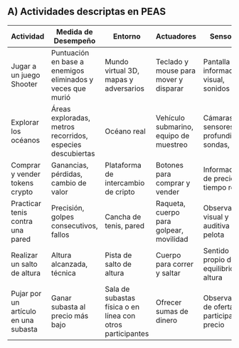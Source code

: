 ## A) Actividades descriptas en PEAS

| Actividad | Medida de Desempeño | Entorno | Actuadores | Sensores |
| --- | --- | --- | --- | --- |
| Jugar a un juego Shooter | Puntuación en base a enemigos eliminados y veces que murió | Mundo virtual 3D, mapas y adversarios | Teclado y mouse para mover y disparar | Pantalla para información visual, sonidos |
| Explorar los océanos | Áreas exploradas, metros recorridos, especies descubiertas | Océano real | Vehículo submarino, equipo de muestreo | Cámaras, sensores de profundidad, sondas, GPS |
| Comprar y vender tokens crypto | Ganancias, pérdidas, cambio de valor | Plataforma de intercambio de cripto | Botones para comprar y vender | Información de precios en tiempo real |
| Practicar tenis contra una pared | Precisión, golpes consecutivos, fallos | Cancha de tenis, pared | Raqueta, cuerpo para golpear, movilidad | Observación visual y auditiva de la pelota |
| Realizar un salto de altura | Altura alcanzada, técnica | Pista de salto de altura | Cuerpo para correr y saltar | Sentido propio de equilibrio y altura |
| Pujar por un artículo en una subasta | Ganar subasta al precio más bajo | Sala de subastas física o en línea con otros participantes | Ofrecer sumas de dinero | Observación de ofertas de participantes, precio |

